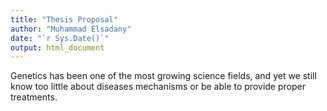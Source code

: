 ```yaml
---
title: "Thesis Proposal"
author: "Muhammad Elsadany"
date: "`r Sys.Date()`"
output: html_document
---
```



Genetics has been one of the most growing science fields, and yet we still know too little about diseases mechanisms or be able to provide proper treatments. 

